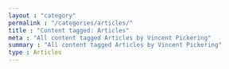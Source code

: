 ```yaml
---
layout : "category"
permalink : "/categories/articles/"
title : "Content tagged: Articles"
meta : "All content tagged Articles by Vincent Pickering"
summary : "All content tagged Articles by Vincent Pickering"
type : Articles
---
```


